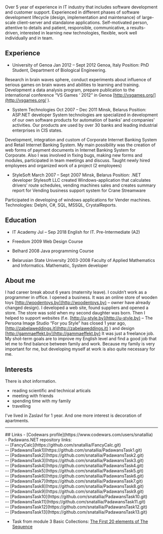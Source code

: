 
Over 5 year of experience in IT industry that includes software development and customer support. Experienced in different phases of software development lifecycle (design, implementation and maintenance) of large-scale client-server and standalone applications. Self-motivated person, attentive to details  and patient,  responsible, communicative, a results-driven, interested in learning new technologies, flexible,  work well individually and in team.

## Experience

- University of Genoa	Jan 2012 – Sept 2012
Genoa, Italy
Position: PhD Student, Department of Biological Engineering. 

Research in brain waves sphere, conduct experiments about influence of serious games on brain waves and abilities to learning and training.  Development a data analysis program, prepare publication to the international conference “VS Games ‘ 2012” in Genoa [http://vsgames.org/](http://vsgames.org/ ).
 
- System Technologies	Oct 2007 – Dec 2011
Minsk, Belarus
Position: ASP.NET developer
System technologies are specialized in development of our own software products for automation of banks’ and companies’ activities. Our products are used by over 30 banks and leading industrial enterprises in CIS states.

Development, integration and custom of Corporate Internet Banking System and Retail Internet Banking System. My main possibility was the creation of web forms of payment documents in Internet Banking System for Corporate. Also I was  involved in fixing bugs, making new forms and modules, participated in team meetings and discuss. Taught newly hired employees and organized work of a project (2 employees)

- StyleSoft	March 2007 – Sept 2007
Minsk, Belarus
Position: .NET developer
Stylesoft LLC created Windows-application that calculates drivers’ route schedules, vending machines sales and creates summary report for Vending business support system for Crane Streamware

Participated  in developing of windows applications for Vender machines.
Technologies: Delphi, C#, SQL, MSSQL, CrystalReports.

## Education
- IT Academy	Jul – Sep 2018
English for IT. Pre-Intermediate (A2) 

- Freedom	2009
Web Design Course 

- Belhard	2008
 Java programming Course 

- Belarusian State University	2003-2008
Faculty of Applied Mathematics and Informatics. Mathematic, System developer 


## About me
I had career break about 6 years (maternity leave). I couldn’t work as a programmer in office.  I opened a business. It was an online store of wooden toys [http://woodentoys.by](http://woodentoys.by) – owner have already changed design).  I developed a web site, found suppliers and opened a store. The store was sold when my second daughter was born. Then I helped to support websites (f.e. [http://u-style.by](http://u-style.by) – The Persona Image Studio “For you Style” has closed 1 year ago, [http://zabelaweddings.it](http://zabelaweddings.it) ) and design [http://gammaeffekt.by](http://gammaeffekt.by) It was just a freelance job.
My shot-term goals are to improve my English level and find a good job that let me to find balance between family and work. Because my family is very important for me, but developing myself at work is also quite necessary for me.

## Interests 
There is shot information.
- reading scientific and technical articals
- meeting with friends
- spending time with my family
- travelling

I've lived in Zaslavl for 1 year. And one more interest is decoration of apartments.
<hr/>
## Links
- [Codewars profile](https://www.codewars.com/users/snatallia) <br/>
- Padawans.NET repository links:<br/>
-- [FancyCalc](https://github.com/snatallia/FancyCalc.git)<br/>
-- [PadawansTask1](https://github.com/snatallia/PadawansTask1.git)<br/>
-- [PadawansTask2](https://github.com/snatallia/PadawansTask2.git)<br/>
-- [PadawansTask3](https://github.com/snatallia/PadawansTask3.git)<br/>
-- [PadawansTask4](https://github.com/snatallia/PadawansTask4.git)<br/>
-- [PadawansTask5](https://github.com/snatallia/PadawansTask5.git)<br/>
-- [PadawansTask6](https://github.com/snatallia/PadawansTask6.git)<br/>
-- [PadawansTask7](https://github.com/snatallia/PadawansTask7.git)<br/>
-- [PadawansTask8](https://github.com/snatallia/PadawansTask8.git)<br/>
-- [PadawansTask9](https://github.com/snatallia/PadawansTask9.git)<br/>
-- [PadawansTask10](https://github.com/snatallia/PadawansTask10.git)<br/>
-- [PadawansTask11](https://github.com/snatallia/PadawansTask11.git)<br/>
-- [PadawansTask12](https://github.com/snatallia/PadawansTask12.git)<br/>
-- [PadawansTask13](https://github.com/snatallia/PadawansTask13.git)<br/>

- Task from module 3 Basic Collections: 
[The First 20 elements of The Sequence](https://github.com/snatallia/TheFirst20NumbersInTheSequence.git)
